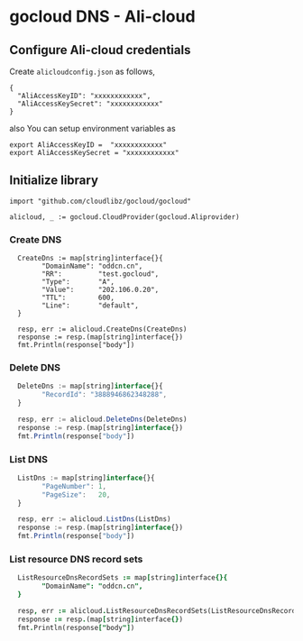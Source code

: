 # gocloud DNS - Ali-cloud

## Configure Ali-cloud credentials

Create `alicloudconfig.json` as follows,
```
{
  "AliAccessKeyID": "xxxxxxxxxxxx",
  "AliAccessKeySecret": "xxxxxxxxxxxx"
}
```

also You can setup environment variables as

```
export AliAccessKeyID =  "xxxxxxxxxxxx"
export AliAccessKeySecret = "xxxxxxxxxxxx"
```

## Initialize library

```
import "github.com/cloudlibz/gocloud/gocloud"

alicloud, _ := gocloud.CloudProvider(gocloud.Aliprovider)
```

### Create DNS

```
  CreateDns := map[string]interface{}{
  		"DomainName": "oddcn.cn",
  		"RR":         "test.gocloud",
  		"Type":       "A",
  		"Value":      "202.106.0.20",
  		"TTL":        600,
  		"Line":       "default",
  }

  resp, err := alicloud.CreateDns(CreateDns)
  response := resp.(map[string]interface{})
  fmt.Println(response["body"])
```

### Delete DNS

```js
  DeleteDns := map[string]interface{}{
  		"RecordId": "3888946862348288",
  }

  resp, err := alicloud.DeleteDns(DeleteDns)
  response := resp.(map[string]interface{})
  fmt.Println(response["body"])
```

### List DNS

```js
  ListDns := map[string]interface{}{
  		"PageNumber": 1,
  		"PageSize":   20,
  }

  resp, err := alicloud.ListDns(ListDns)
  response := resp.(map[string]interface{})
  fmt.Println(response["body"])
```

### List resource DNS record sets

```j
  ListResourceDnsRecordSets := map[string]interface{}{
  		"DomainName": "oddcn.cn",
  }

  resp, err := alicloud.ListResourceDnsRecordSets(ListResourceDnsRecordSets)
  response := resp.(map[string]interface{})
  fmt.Println(response["body"])
```